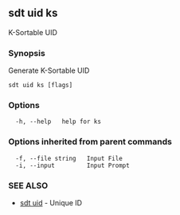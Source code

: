 ## sdt uid ks

K-Sortable UID

### Synopsis

Generate K-Sortable UID

```
sdt uid ks [flags]
```

### Options

```
  -h, --help   help for ks
```

### Options inherited from parent commands

```
  -f, --file string   Input File
  -i, --input         Input Prompt
```

### SEE ALSO

* [sdt uid](sdt_uid.md)	 - Unique ID

